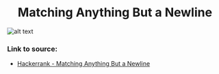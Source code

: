 <h1 align="center">Matching Anything But a Newline</h1>

![alt text](https://images2.imgbox.com/7f/24/4zixJRml_o.png?raw=true)

### Link to source: 
- <a href="https://www.hackerrank.com/challenges/matching-anything-but-new-line/problem">Hackerrank - Matching Anything But a Newline</a>

